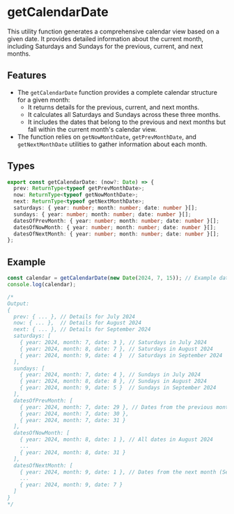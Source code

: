 # getCalendarDate

This utility function generates a comprehensive calendar view based on a given date. It provides detailed information about the current month, including Saturdays and Sundays for the previous, current, and next months.

## Features

- The `getCalendarDate` function provides a complete calendar structure for a given month:
  - It returns details for the previous, current, and next months.
  - It calculates all Saturdays and Sundays across these three months.
  - It includes the dates that belong to the previous and next months but fall within the current month's calendar view.
- The function relies on `getNowMonthDate`, `getPrevMonthDate`, and `getNextMonthDate` utilities to gather information about each month.

## Types

```typescript
export const getCalendarDate: (now?: Date) => {
  prev: ReturnType<typeof getPrevMonthDate>;
  now: ReturnType<typeof getNowMonthDate>;
  next: ReturnType<typeof getNextMonthDate>;
  saturdays: { year: number; month: number; date: number }[];
  sundays: { year: number; month: number; date: number }[];
  datesOfPrevMonth: { year: number; month: number; date: number }[];
  datesOfNowMonth: { year: number; month: number; date: number }[];
  datesOfNextMonth: { year: number; month: number; date: number }[];
};
```

## Example

```typescript
const calendar = getCalendarDate(new Date(2024, 7, 15)); // Example date: August 15, 2024
console.log(calendar);

/*
Output:
{
  prev: { ... }, // Details for July 2024
  now: { ... },  // Details for August 2024
  next: { ... }, // Details for September 2024
  saturdays: [
    { year: 2024, month: 7, date: 3 }, // Saturdays in July 2024
    { year: 2024, month: 8, date: 7 }, // Saturdays in August 2024
    { year: 2024, month: 9, date: 4 }  // Saturdays in September 2024
  ],
  sundays: [
    { year: 2024, month: 7, date: 4 }, // Sundays in July 2024
    { year: 2024, month: 8, date: 8 }, // Sundays in August 2024
    { year: 2024, month: 9, date: 5 }  // Sundays in September 2024
  ],
  datesOfPrevMonth: [
    { year: 2024, month: 7, date: 29 }, // Dates from the previous month (July 2024) to fill the current calendar's first week
    { year: 2024, month: 7, date: 30 },
    { year: 2024, month: 7, date: 31 }
  ],
  datesOfNowMonth: [
    { year: 2024, month: 8, date: 1 }, // All dates in August 2024
    ...
    { year: 2024, month: 8, date: 31 }
  ],
  datesOfNextMonth: [
    { year: 2024, month: 9, date: 1 }, // Dates from the next month (September 2024) to fill the current calendar's last week
    ...
    { year: 2024, month: 9, date: 7 }
  ]
}
*/
```
